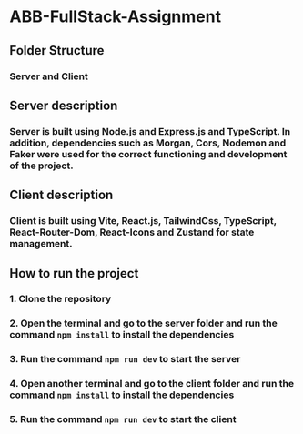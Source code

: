 # ABB-FullStack-Assignment

## Folder Structure

### Server and Client

## Server description

### Server is built using Node.js and Express.js and TypeScript. In addition, dependencies such as Morgan, Cors, Nodemon and Faker were used for the correct functioning and development of the project.

## Client description

### Client is built using Vite, React.js, TailwindCss, TypeScript, React-Router-Dom, React-Icons and Zustand for state management.

## How to run the project

### 1. Clone the repository

### 2. Open the terminal and go to the server folder and run the command `npm install` to install the dependencies

### 3. Run the command `npm run dev` to start the server

### 4. Open another terminal and go to the client folder and run the command `npm install` to install the dependencies

### 5. Run the command `npm run dev` to start the client
